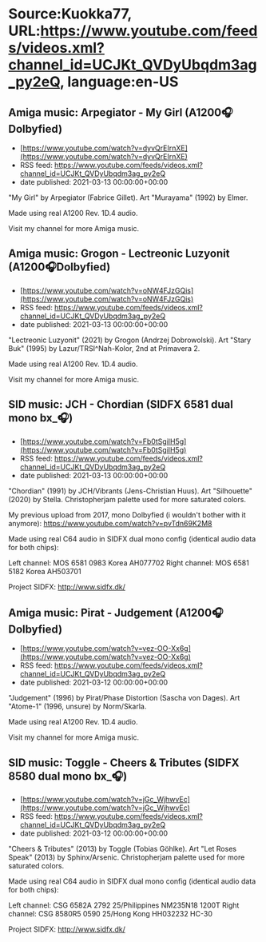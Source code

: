 # Source:Kuokka77, URL:https://www.youtube.com/feeds/videos.xml?channel_id=UCJKt_QVDyUbqdm3ag_py2eQ, language:en-US

## Amiga music: Arpegiator - My Girl (A1200🎧Dolbyfied)
 - [https://www.youtube.com/watch?v=dyvQrEIrnXE](https://www.youtube.com/watch?v=dyvQrEIrnXE)
 - RSS feed: https://www.youtube.com/feeds/videos.xml?channel_id=UCJKt_QVDyUbqdm3ag_py2eQ
 - date published: 2021-03-13 00:00:00+00:00

"My Girl" by Arpegiator (Fabrice Gillet). Art "Murayama" (1992) by Elmer.

Made using real A1200 Rev. 1D.4 audio.

Visit my channel for more Amiga music.

## Amiga music: Grogon - Lectreonic Luzyonit (A1200🎧Dolbyfied)
 - [https://www.youtube.com/watch?v=oNW4FJzGQis](https://www.youtube.com/watch?v=oNW4FJzGQis)
 - RSS feed: https://www.youtube.com/feeds/videos.xml?channel_id=UCJKt_QVDyUbqdm3ag_py2eQ
 - date published: 2021-03-13 00:00:00+00:00

"Lectreonic Luzyonit" (2021) by Grogon (Andrzej Dobrowolski). Art "Stary Buk" (1995) by Lazur/TRSI^Nah-Kolor, 2nd at Primavera 2.

Made using real A1200 Rev. 1D.4 audio.

Visit my channel for more Amiga music.

## SID music: JCH - Chordian (SIDFX 6581 dual mono bx_🎧)
 - [https://www.youtube.com/watch?v=Fb0tSgilH5g](https://www.youtube.com/watch?v=Fb0tSgilH5g)
 - RSS feed: https://www.youtube.com/feeds/videos.xml?channel_id=UCJKt_QVDyUbqdm3ag_py2eQ
 - date published: 2021-03-13 00:00:00+00:00

"Chordian" (1991) by JCH/Vibrants (Jens-Christian Huus). Art "Silhouette" (2020) by Stella. Christopherjam palette used for more saturated colors.

My previous upload from 2017, mono Dolbyfied (i wouldn't bother with it anymore):
https://www.youtube.com/watch?v=pvTdn69K2M8

Made using real C64 audio in SIDFX dual mono config (identical audio data for both chips):

Left channel: MOS 6581 0983 Korea AH077702
Right channel: MOS 6581 5182 Korea AH503701

Project SIDFX:
http://www.sidfx.dk/

## Amiga music: Pirat - Judgement (A1200🎧Dolbyfied)
 - [https://www.youtube.com/watch?v=vez-OO-Xx6g](https://www.youtube.com/watch?v=vez-OO-Xx6g)
 - RSS feed: https://www.youtube.com/feeds/videos.xml?channel_id=UCJKt_QVDyUbqdm3ag_py2eQ
 - date published: 2021-03-12 00:00:00+00:00

"Judgement" (1996) by Pirat/Phase Distortion (Sascha von Dages). Art "Atome-1" (1996, unsure) by Norm/Skarla.

Made using real A1200 Rev. 1D.4 audio.

Visit my channel for more Amiga music.

## SID music: Toggle - Cheers & Tributes (SIDFX 8580 dual mono bx_🎧)
 - [https://www.youtube.com/watch?v=jGc_WjhwvEc](https://www.youtube.com/watch?v=jGc_WjhwvEc)
 - RSS feed: https://www.youtube.com/feeds/videos.xml?channel_id=UCJKt_QVDyUbqdm3ag_py2eQ
 - date published: 2021-03-12 00:00:00+00:00

"Cheers & Tributes" (2013) by Toggle (Tobias Göhlke). Art "Let Roses Speak" (2013) by Sphinx/Arsenic. Christopherjam palette used for more saturated colors.

Made using real C64 audio in SIDFX dual mono config (identical audio data for both chips):

Left channel: CSG 6582A 2792 25/Philippines NM235N18 1200T
Right channel: CSG 8580R5 0590 25/Hong Kong HH032232 HC-30

Project SIDFX:
http://www.sidfx.dk/

